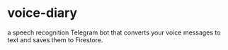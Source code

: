 # voice-diary
a speech recognition Telegram bot that converts your voice messages to text and saves them to Firestore.
